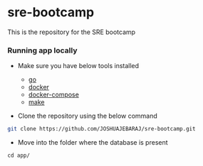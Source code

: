 # sre-bootcamp

This is the repository for the SRE bootcamp

### Running app locally 
- Make sure you have below tools installed 
    - [go](https://go.dev/doc/install)
    - [docker](https://docs.docker.com/engine/install/)
    - [docker-compose](https://docs.docker.com/compose/install/)
    - [make](https://www.gnu.org/software/make/)

- Clone the repository using the below command 

```bash
git clone https://github.com/JOSHUAJEBARAJ/sre-bootcamp.git
```

- Move into the folder where the database is present 

```
cd app/
```